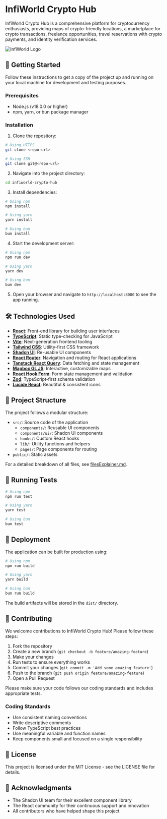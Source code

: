 
# InfiWorld Crypto Hub

InfiWorld Crypto Hub is a comprehensive platform for cryptocurrency enthusiasts, providing maps of crypto-friendly locations, a marketplace for crypto transactions, freelance opportunities, travel reservations with crypto payments, and identity verification services.

![InfiWorld Logo](/lovable-uploads/fa2ca62f-a8b9-4103-a00b-25b4cb4ea24b.png)

## 🚀 Getting Started

Follow these instructions to get a copy of the project up and running on your local machine for development and testing purposes.

### Prerequisites

- Node.js (v18.0.0 or higher)
- npm, yarn, or bun package manager

### Installation

1. Clone the repository:

```bash
# Using HTTPS
git clone <repo-url>

# Using SSH
git clone git@<repo-url>
```

2. Navigate into the project directory:

```bash
cd infiworld-crypto-hub
```

3. Install dependencies:

```bash
# Using npm
npm install

# Using yarn
yarn install

# Using bun
bun install
```

4. Start the development server:

```bash
# Using npm
npm run dev

# Using yarn
yarn dev

# Using bun
bun dev
```

5. Open your browser and navigate to `http://localhost:8080` to see the app running.

## 🛠️ Technologies Used

- **[React](https://reactjs.org/)**: Front-end library for building user interfaces
- **[TypeScript](https://www.typescriptlang.org/)**: Static type-checking for JavaScript
- **[Vite](https://vitejs.dev/)**: Next-generation frontend tooling
- **[Tailwind CSS](https://tailwindcss.com/)**: Utility-first CSS framework
- **[Shadcn UI](https://ui.shadcn.com/)**: Re-usable UI components
- **[React Router](https://reactrouter.com/)**: Navigation and routing for React applications
- **[Tanstack React Query](https://tanstack.com/query/latest)**: Data fetching and state management
- **[Mapbox GL JS](https://docs.mapbox.com/mapbox-gl-js/api/)**: Interactive, customizable maps
- **[React Hook Form](https://react-hook-form.com/)**: Form state management and validation
- **[Zod](https://github.com/colinhacks/zod)**: TypeScript-first schema validation
- **[Lucide React](https://lucide.dev/guide/packages/lucide-react)**: Beautiful & consistent icons

## 📂 Project Structure

The project follows a modular structure:

- `src/`: Source code of the application
  - `components/`: Reusable UI components
  - `components/ui/`: Shadcn UI components
  - `hooks/`: Custom React hooks
  - `lib/`: Utility functions and helpers
  - `pages/`: Page components for routing
- `public/`: Static assets

For a detailed breakdown of all files, see [filesExplainer.md](./filesExplainer.md).

## 🧪 Running Tests

```bash
# Using npm
npm run test

# Using yarn
yarn test

# Using bun
bun test
```

## 🚢 Deployment

The application can be built for production using:

```bash
# Using npm
npm run build

# Using yarn
yarn build

# Using bun
bun run build
```

The build artifacts will be stored in the `dist/` directory.

## 🤝 Contributing

We welcome contributions to InfiWorld Crypto Hub! Please follow these steps:

1. Fork the repository
2. Create a new branch (`git checkout -b feature/amazing-feature`)
3. Make your changes
4. Run tests to ensure everything works
5. Commit your changes (`git commit -m 'Add some amazing feature'`)
6. Push to the branch (`git push origin feature/amazing-feature`)
7. Open a Pull Request

Please make sure your code follows our coding standards and includes appropriate tests.

### Coding Standards

- Use consistent naming conventions
- Write descriptive comments
- Follow TypeScript best practices
- Use meaningful variable and function names
- Keep components small and focused on a single responsibility

## 📄 License

This project is licensed under the MIT License - see the LICENSE file for details.

## 👏 Acknowledgments

- The Shadcn UI team for their excellent component library
- The React community for their continuous support and innovation
- All contributors who have helped shape this project
